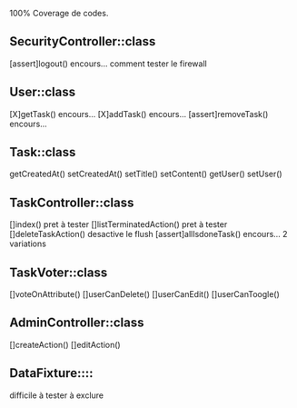 100% Coverage de codes.

## SecurityController::class

[assert]logout() encours... comment tester le firewall

## User::class

[X]getTask() encours...
[X]addTask() encours...
[assert]removeTask() encours...

## Task::class

getCreatedAt()
setCreatedAt()
setTitle()
setContent()
getUser()
setUser()

## TaskController::class

[]index() pret à tester
[]listTerminatedAction() pret à tester
[]deleteTaskAction() desactive le flush
[assert]allIsdoneTask() encours... 2 variations

## TaskVoter::class

[]voteOnAttribute()
[]userCanDelete()
[]userCanEdit()
[]userCanToogle()

## AdminController::class

[]createAction()
[]editAction()

## DataFixture::::

difficile à tester à exclure
